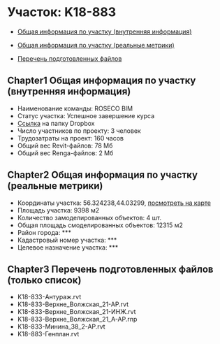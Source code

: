 # Участок: K18-883

* [Общая информация по участку (внутренняя информация)](#Chapter1)

* [Общая информация по участку (реальные метрики)](#Chapter2)

* [Перечень подготовленных файлов](#Chapter3)

## <a id="test">Chapter1</a> Общая информация по участку (внутренняя информация)
+ Наименование команды: ROSECO BIM
+ Статус участка: Успешное завершение курса
+ [Ссылка](https://www.dropbox.com/sh/wvvgv1nw1iqred9/AACjdBsxjCmMEZB4QjoxOh8aa/K18_883?dl=0) на папку Dropbox
+ Число участников по проекту: 3 человек
+ Трудозатраты на проект: 160 часов
+ Общий вес Revit-файлов: 78 Мб
+ Общий вес Renga-файлов: 2 Мб
## <a id="test">Chapter2</a> Общая информация по участку (реальные метрики)
+ Координаты участка: 56.324238,44.03299, [посмотреть на карте]("yandex.ru/maps/47/nizhny-novgorod/?ll=56.324238%2C44.03299&z=19")
+ Площадь участка: 9398 м2
+ Количество замоделированных объектов: 4 шт.
+ Общая площадь смоделированных объектов: 12315 м2
+ Район города: *** 
+ Кадастровый номер участка: *** 
+ Целевое назначение участка: *** 
## <a id="test">Chapter3</a> Перечень подготовленных файлов (только список)
+ K18-833-Антураж.rvt
+ K18-833-Верхне_Волжская_21-АР.rvt
+ K18-833-Верхне_Волжская_21-ИНЖ.rvt
+ K18-833-Верхне_Волжская_21_А-АР.rnp
+ K18-833-Минина_38_2-АР.rvt
+ K18-883-Генплан.rvt
